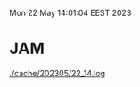 Mon 22 May 14:01:04 EEST 2023
# JAM
<a href='./cache/202305/22_14.log'>./cache/202305/22_14.log</a>
